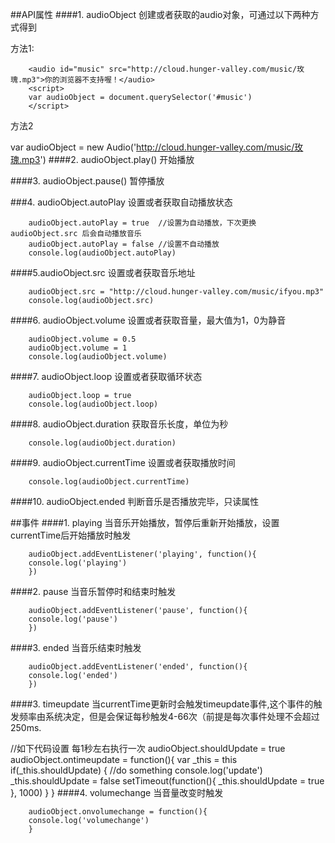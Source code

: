 ##API属性
####1. audioObject
创建或者获取的audio对象，可通过以下两种方式得到

方法1:

        <audio id="music" src="http://cloud.hunger-valley.com/music/玫瑰.mp3">你的浏览器不支持喔！</audio>
        <script>
        var audioObject = document.querySelector('#music')
        </script>
方法2

var audioObject = new Audio('http://cloud.hunger-valley.com/music/玫瑰.mp3')
####2. audioObject.play()
开始播放

####3. audioObject.pause()
暂停播放

###4. audioObject.autoPlay
设置或者获取自动播放状态

        audioObject.autoPlay = true  //设置为自动播放，下次更换 audioObject.src 后会自动播放音乐
        audioObject.autoPlay = false //设置不自动播放
        console.log(audioObject.autoPlay)
####5.audioObject.src
设置或者获取音乐地址

        audioObject.src = "http://cloud.hunger-valley.com/music/ifyou.mp3"
        console.log(audioObject.src)
####6. audioObject.volume
设置或者获取音量，最大值为1，0为静音

        audioObject.volume = 0.5
        audioObject.volume = 1
        console.log(audioObject.volume)
####7. audioObject.loop
设置或者获取循环状态

        audioObject.loop = true
        console.log(audioObject.loop)
####8. audioObject.duration
获取音乐长度，单位为秒

        console.log(audioObject.duration)
####9. audioObject.currentTime
设置或者获取播放时间

        console.log(audioObject.currentTime)
####10. audioObject.ended
判断音乐是否播放完毕，只读属性

##事件
####1. playing
当音乐开始播放，暂停后重新开始播放，设置currentTime后开始播放时触发

        audioObject.addEventListener('playing', function(){
        console.log('playing')
        })
####2. pause
当音乐暂停时和结束时触发

        audioObject.addEventListener('pause', function(){
        console.log('pause')
        })
####3. ended
当音乐结束时触发

        audioObject.addEventListener('ended', function(){
        console.log('ended')
        })
####3. timeupdate
当currentTime更新时会触发timeupdate事件,这个事件的触发频率由系统决定，但是会保证每秒触发4-66次（前提是每次事件处理不会超过250ms.


//如下代码设置 每1秒左右执行一次
        audioObject.shouldUpdate = true
        audioObject.ontimeupdate = function(){
        var _this = this
        if(_this.shouldUpdate) {
            //do something
            console.log('update')
            _this.shouldUpdate = false
            setTimeout(function(){
            _this.shouldUpdate = true
            }, 1000)
        }
        }
####4. volumechange
当音量改变时触发

        audioObject.onvolumechange = function(){
        console.log('volumechange')
        }